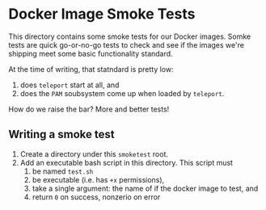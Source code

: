 # Docker Image Smoke Tests

This directory contains some smoke tests for our Docker images. Somke tests are 
quick go-or-no-go tests to check and see if the images we're shipping meet some 
basic functionality standard.

At the time of writing, that statndard is pretty low:
 1. does `teleport` start at all, and
 2. does the `PAM` soubsystem come up when loaded by `teleport`. 

How do we raise the bar? More and better tests!

## Writing a smoke test

1. Create a directory under this `smoketest` root.
2. Add an executable bash script in this directory. This script must
    1. be named `test.sh`
    2. be executable (i.e. has `+x` permissions),
    3. take a single argument: the name of if the docker image to test, and
    4. return `0` on success, nonzerio on error


